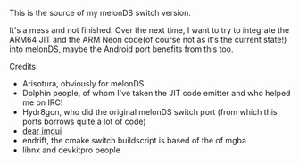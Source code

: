 This is the source of my melonDS switch version.

It's a mess and not finished. Over the next time, I want to try to integrate the ARM64 JIT and the ARM Neon code(of course not as it's the current state!) into melonDS, maybe the Android port benefits from this too.

Credits:
- Arisotura, obviously for melonDS
- Dolphin people, of whom I've taken the JIT code emitter and who helped me on IRC!
- Hydr8gon, who did the original melonDS switch port (from which this ports borrows quite a lot of code)
- [dear imgui](https://github.com/ocornut/imgui)
- endrift, the cmake switch buildscript is based of the of mgba
- libnx and devkitpro people